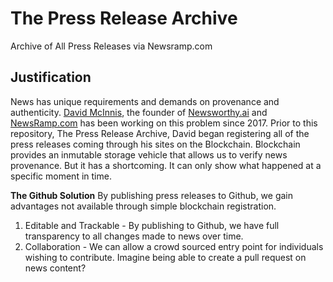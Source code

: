 # The Press Release Archive

Archive of All Press Releases via Newsramp.com

## Justification

News has unique requirements and demands on provenance and authenticity. [David McInnis](https://www.linkedin.com/in/davidmcinnis/), the founder of [Newsworthy.ai](https://newsworthy.ai) and [NewsRamp.com](https://newsramp.com) has been working on this problem since 2017. Prior to this repository, The Press Release Archive, David began registering all of the press releases coming through his sites on the Blockchain. Blockchain provides an inmutable storage vehicle that allows us to verify news provenance. But it has a shortcoming. It can only show what happened at a specific moment in time. 

**The Github Solution** 
By publishing press releases to Github, we gain advantages not available through simple blockchain registration. 

1. Editable and Trackable - By publishing to Github, we have full transparency to all changes made to news over time.
2. Collaboration - We can allow a crowd sourced entry point for individuals wishing to contribute. Imagine being able to create a pull request on news content?
